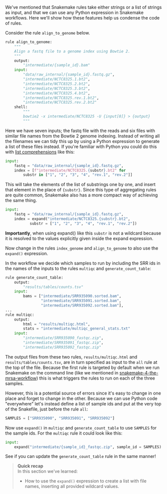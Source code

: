 We've mentioned that Snakemake rules take either strings or a list of strings as
input, and that we can use any Python expression in Snakemake workflows. 
Here we'll show how these features help us condense the code of rules.

Consider the rule `align_to_genome` below.

```python
rule align_to_genome:
    """
    Align a fastq file to a genome index using Bowtie 2.
    """
    output:
        "intermediate/{sample_id}.bam"
    input:
        "data/raw_internal/{sample_id}.fastq.gz",
        "intermediate/NCTC8325.1.bt2",
        "intermediate/NCTC8325.2.bt2",
        "intermediate/NCTC8325.3.bt2",
        "intermediate/NCTC8325.4.bt2",
        "intermediate/NCTC8325.rev.1.bt2",
        "intermediate/NCTC8325.rev.2.bt2"
    shell:
        """
        bowtie2 -x intermediate/NCTC8325 -U {input[0]} > {output}
        """
```

Here we have seven inputs; the fastq file with the reads and six files with
similar file names from the Bowtie 2 genome indexing. Instead of writing all 
the filenames we can tidy this up by using a Python expression to generate a 
list of these files instead. If you're familiar with Python you could do 
this with 
[list comprehensions](https://docs.python.org/3/tutorial/datastructures.html#list-comprehensions)
like this:

```python
input:
    fastq = "data/raw_internal/{sample_id}.fastq.gz",
    index = [f"intermediate/NCTC8325.{substr}.bt2" for
        substr in ["1", "2", "3", "4", "rev.1", "rev.2"]]
```

This will take the elements of the list of substrings one by one, and insert
that element in the place of `{substr}`. Since this type of aggregating
rules are quite common, Snakemake also has a more compact way of achieving the
same thing.

```python
input:
    fastq = "data/raw_internal/{sample_id}.fastq.gz",
    index = expand("intermediate/NCTC8325.{substr}.bt2",
           substr = ["1", "2", "3", "4", "rev.1", "rev.2"])
```

**Importantly**, when using expand() like this `substr` is not a wildcard 
because it is resolved to the values explicitly given inside the expand 
expression.

Now change in the rules `index_genome` and `align_to_genome` to also use the
`expand()` expression.

In the workflow we decide which samples to run by including the SRR ids in the
names of the inputs to the rules `multiqc` and `generate_count_table`:

```python
rule generate_count_table:
    output:
        "results/tables/counts.tsv"
    input:
        bams = ["intermediate/SRR935090.sorted.bam", 
                "intermediate/SRR935091.sorted.bam", 
                "intermediate/SRR935092.sorted.bam"],
...
rule multiqc:
    output:
        html = "results/multiqc.html",
        stats = "intermediate/multiqc_general_stats.txt"
    input:
        "intermediate/SRR935090_fastqc.zip",
        "intermediate/SRR935091_fastqc.zip",
        "intermediate/SRR935092_fastqc.zip"

```

The output files from these two rules, `results/multiqc.html` and  
`results/tables/counts.tsv`, are in turn specified as input to the `all` rule
at the top of the file. Because the first rule is targeted by default when 
we run Snakemake on the command line (like we mentioned in 
[snakemake-4-the-mrsa-workflow](snakemake-4-the-mrsa-workflow.md)) this 
is what triggers the rules to run on each of the three samples.

However, this is a potential source of errors since it's easy to change in one 
place and forget to change in the other. Because we can use Python code 
"everywhere" let's instead define a list of sample ids and put at the very 
top of the Snakefile, just before the rule `all`:

```python
SAMPLES = ["SRR935090", "SRR935091", "SRR935092"]
```

Now use `expand()` in `multiqc` and `generate_count_table` to use `SAMPLES` for
the sample ids. For the `multiqc` rule it could look like this:

```python
input:
    expand("intermediate/{sample_id}_fastqc.zip", sample_id = SAMPLES)
```

See if you can update the `generate_count_table` rule in the same manner!

> **Quick recap** <br>
> In this section we've learned:
>
> - How to use the `expand()` expression to create a list with file names, 
>   inserting all provided wildcard values.